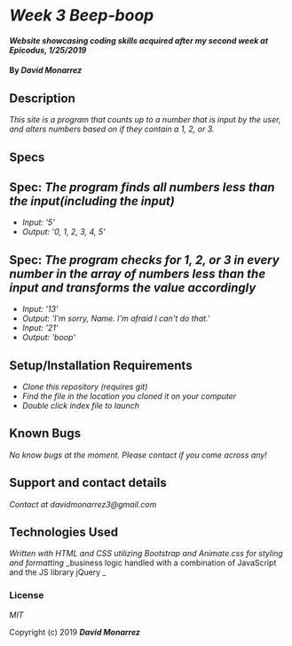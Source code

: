 # _Week 3 Beep-boop_

#### _Website showcasing coding skills acquired after my second week at Epicodus, 1/25/2019_

#### By _**David Monarrez**_

## Description

_This site is a program that counts up to a number that is input by the user, and alters numbers based on if they contain a 1, 2, or 3._

## Specs

## Spec: _The program finds all numbers less than the input(including the input)_
* _Input: '5'_
* _Output: '0, 1, 2, 3, 4, 5'_

## Spec: _The program checks for 1, 2, or 3 in every number in the array of numbers less than the input and transforms the value accordingly_
* _Input: '13'_
* _Output: 'I'm sorry, Name. I'm afraid I can't do that.'_
* _Input: '21'_
* _Output: 'boop'_



## Setup/Installation Requirements

* _Clone this repository (requires git)_
* _Find the file in the location you cloned it on your computer_
* _Double click index file to launch_

## Known Bugs

_No know bugs at the moment. Please contact if you come across any!_

## Support and contact details

_Contact at davidmonarrez3@gmail.com_

## Technologies Used

_Written with HTML and CSS utilizing Bootstrap and Animate.css for styling and formatting_
_business logic handled with a combination of JavaScript and the JS library jQuery _

### License

*MIT*

Copyright (c) 2019 **_David Monarrez_**
